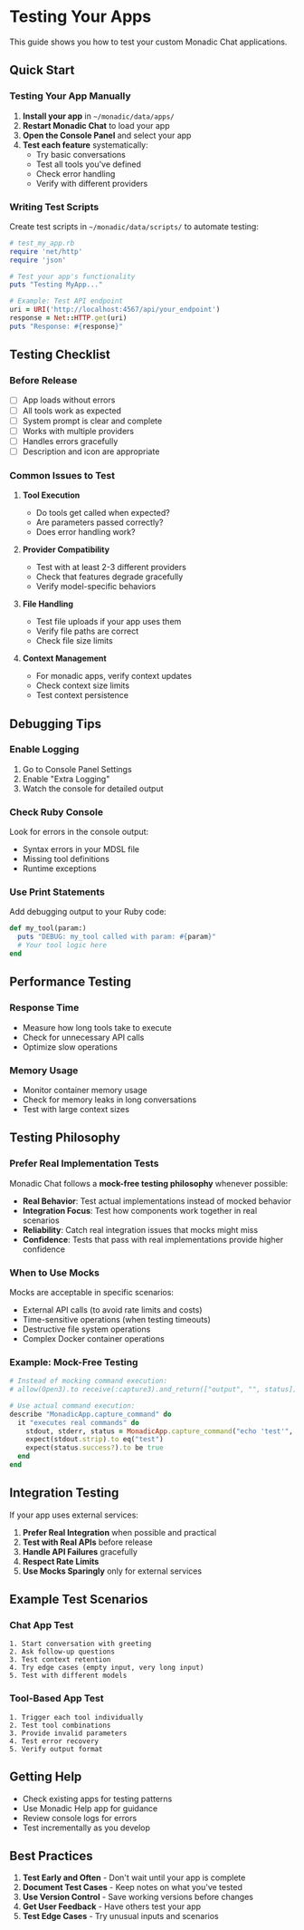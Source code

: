 # Testing Your Apps

This guide shows you how to test your custom Monadic Chat applications.

## Quick Start

### Testing Your App Manually

1. **Install your app** in `~/monadic/data/apps/`
2. **Restart Monadic Chat** to load your app
3. **Open the Console Panel** and select your app
4. **Test each feature** systematically:
   - Try basic conversations
   - Test all tools you've defined
   - Check error handling
   - Verify with different providers

### Writing Test Scripts

Create test scripts in `~/monadic/data/scripts/` to automate testing:

```ruby
# test_my_app.rb
require 'net/http'
require 'json'

# Test your app's functionality
puts "Testing MyApp..."

# Example: Test API endpoint
uri = URI('http://localhost:4567/api/your_endpoint')
response = Net::HTTP.get(uri)
puts "Response: #{response}"
```

## Testing Checklist

### Before Release
- [ ] App loads without errors
- [ ] All tools work as expected
- [ ] System prompt is clear and complete
- [ ] Works with multiple providers
- [ ] Handles errors gracefully
- [ ] Description and icon are appropriate

### Common Issues to Test

1. **Tool Execution**
   - Do tools get called when expected?
   - Are parameters passed correctly?
   - Does error handling work?

2. **Provider Compatibility**
   - Test with at least 2-3 different providers
   - Check that features degrade gracefully
   - Verify model-specific behaviors

3. **File Handling**
   - Test file uploads if your app uses them
   - Verify file paths are correct
   - Check file size limits

4. **Context Management**
   - For monadic apps, verify context updates
   - Check context size limits
   - Test context persistence

## Debugging Tips

### Enable Logging
1. Go to Console Panel Settings
2. Enable "Extra Logging"
3. Watch the console for detailed output

### Check Ruby Console
Look for errors in the console output:
- Syntax errors in your MDSL file
- Missing tool definitions
- Runtime exceptions

### Use Print Statements
Add debugging output to your Ruby code:
```ruby
def my_tool(param:)
  puts "DEBUG: my_tool called with param: #{param}"
  # Your tool logic here
end
```

## Performance Testing

### Response Time
- Measure how long tools take to execute
- Check for unnecessary API calls
- Optimize slow operations

### Memory Usage
- Monitor container memory usage
- Check for memory leaks in long conversations
- Test with large context sizes

## Testing Philosophy

### Prefer Real Implementation Tests
Monadic Chat follows a **mock-free testing philosophy** whenever possible:

- **Real Behavior**: Test actual implementations instead of mocked behavior
- **Integration Focus**: Test how components work together in real scenarios
- **Reliability**: Catch real integration issues that mocks might miss
- **Confidence**: Tests that pass with real implementations provide higher confidence

### When to Use Mocks
Mocks are acceptable in specific scenarios:
- External API calls (to avoid rate limits and costs)
- Time-sensitive operations (when testing timeouts)
- Destructive file system operations
- Complex Docker container operations

### Example: Mock-Free Testing
```ruby
# Instead of mocking command execution:
# allow(Open3).to receive(:capture3).and_return(["output", "", status])

# Use actual command execution:
describe "MonadicApp.capture_command" do
  it "executes real commands" do
    stdout, stderr, status = MonadicApp.capture_command("echo 'test'", timeout: 5)
    expect(stdout.strip).to eq("test")
    expect(status.success?).to be true
  end
end
```

## Integration Testing

If your app uses external services:

1. **Prefer Real Integration** when possible and practical
2. **Test with Real APIs** before release
3. **Handle API Failures** gracefully
4. **Respect Rate Limits**
5. **Use Mocks Sparingly** only for external services

## Example Test Scenarios

### Chat App Test
```
1. Start conversation with greeting
2. Ask follow-up questions
3. Test context retention
4. Try edge cases (empty input, very long input)
5. Test with different models
```

### Tool-Based App Test
```
1. Trigger each tool individually
2. Test tool combinations
3. Provide invalid parameters
4. Test error recovery
5. Verify output format
```

## Getting Help

- Check existing apps for testing patterns
- Use Monadic Help app for guidance
- Review console logs for errors
- Test incrementally as you develop

## Best Practices

1. **Test Early and Often** - Don't wait until your app is complete
2. **Document Test Cases** - Keep notes on what you've tested
3. **Use Version Control** - Save working versions before changes
4. **Get User Feedback** - Have others test your app
5. **Test Edge Cases** - Try unusual inputs and scenarios